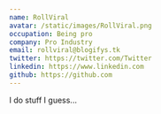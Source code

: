```yaml
---
name: RollViral
avatar: /static/images/RollViral.png
occupation: Being pro
company: Pro Industry 
email: rollviral@blogifys.tk
twitter: https://twitter.com/Twitter
linkedin: https://www.linkedin.com
github: https://github.com
---
```


I do stuff I guess...
